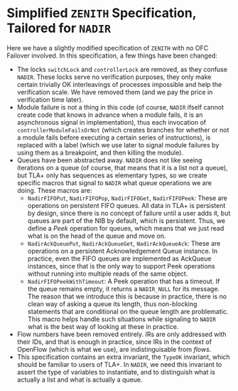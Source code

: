 # Simplified `ZENITH` Specification, Tailored for `NADIR`

Here we have a slightly modified specification of `ZENITH` with no OFC Failover involved.
In this specification, a few things have been changed:
- The locks `switchLock` and `controllerLock` are removed, as they confuse `NADIR`. These locks serve no verification purposes, they only 
make certain trivially OK interleavings of processes impossible and help the verification scale. We have removed them (and we pay the price in verification time later).
- Module failure is not a thing in this code (of course, `NADIR` ifself cannot create code that knows in advance when a module fails, it is an asynchronous signal in implementation), thus each invocation of `controllerModuleFailsOrNot` (which creates branches for whether or not a module fails before executing a certain series of instructions), is replaced with a label (which we use later to signal module failures by using them as a breakpoint, and then killing the module).
- Queues have been abstracted away. `NADIR` does not like seeing iterations on a queue (of course, that means that it is a list not a queue), but TLA+ only has sequences as elementary types, so we create specific macros that signal to `NADIR` what queue operations we are doing. These macros are:
    - `NadirFIFOPut`, `NadirFIFOPop`, `NadirFIFOGet`, `NadirFIFOPeek`: These are operations on persistent FIFO queues. All data in TLA+ is persistent by design, since there is no concept of failure until a user adds it, but queues are part of the NIB by default, which is persistent. Thus, we define a _Peek_ operation for queues, which means that we just read what is on the head of the queue and move on.
    - `NadirAckQueuePut`, `NadirAckQueueGet`, `NadirAckQueueAck`: These are operations on a persistent Acknowledgement Queue instance. In practice, even the FIFO queues are implemented as AckQueue instances, since that is the only way to support Peek operations without running into multiple reads of the same object.
    - `NadirFIFOPeekWithTimeout`: A Peek operation that has a timeout. If the queue remains empty, it returns a `NADIR_NULL` for its message. The reason that we introduce this is because in practice, there is no clean way of asking a queue its length, thus non-blocking statements that are conditional on the queue length are problematic. This macro helps handle such situations while signaling to `NADIR` what is the best way of looking at these in practice.
- Flow numbers have been removed entirely. IRs are only addressed with their IDs, and that is enough in practice, since IRs in the context of OpenFlow (which is what we use), are indistinguisable from _flows_.
- This specification contains an extra invariant, the `TypeOK` invariant, which should be familiar to users of TLA+. In `NADIR`, we need this invariant to assert the type of variables to instantiate, and to distinguish what is actually a list and what is actually a queue.
